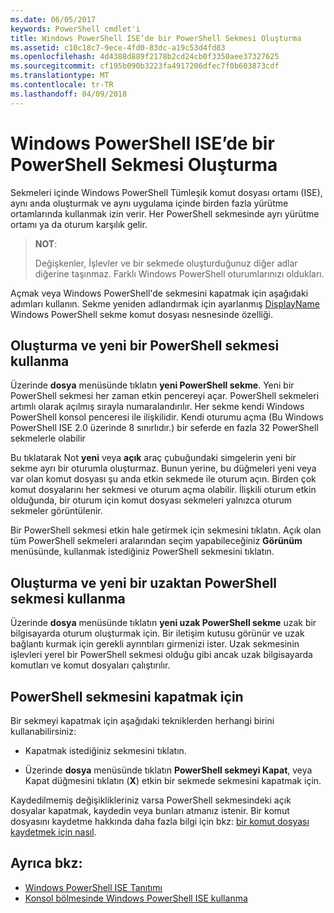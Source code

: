 ```yaml
---
ms.date: 06/05/2017
keywords: PowerShell cmdlet'i
title: Windows PowerShell ISE’de bir PowerShell Sekmesi Oluşturma
ms.assetid: c10c18c7-9ece-4fd0-83dc-a19c53d4fd83
ms.openlocfilehash: 4d4388d889f2178b2cd24cb0f3350aee37327625
ms.sourcegitcommit: cf195b090b3223fa4917206dfec7f0b603873cdf
ms.translationtype: MT
ms.contentlocale: tr-TR
ms.lasthandoff: 04/09/2018
---
```

# <a name="how-to-create-a-powershell-tab-in-windows-powershell-ise"></a>Windows PowerShell ISE’de bir PowerShell Sekmesi Oluşturma

Sekmeleri içinde Windows PowerShell Tümleşik komut dosyası ortamı (ISE), aynı anda oluşturmak ve aynı uygulama içinde birden fazla yürütme ortamlarında kullanmak izin verir.
Her PowerShell sekmesinde ayrı yürütme ortamı ya da oturum karşılık gelir.

> **NOT**:
>
> Değişkenler, İşlevler ve bir sekmede oluşturduğunuz diğer adlar diğerine taşınmaz. Farklı Windows PowerShell oturumlarınızı oldukları.

Açmak veya Windows PowerShell'de sekmesini kapatmak için aşağıdaki adımları kullanın.
Sekme yeniden adlandırmak için ayarlanmış [DisplayName](The-PowerShellTab-Object.md#displayname) Windows PowerShell sekme komut dosyası nesnesinde özelliği.

## <a name="to-create-and-use-a-new-powershell-tab"></a>Oluşturma ve yeni bir PowerShell sekmesi kullanma

Üzerinde **dosya** menüsünde tıklatın **yeni PowerShell sekme**. Yeni bir PowerShell sekmesi her zaman etkin pencereyi açar.
PowerShell sekmeleri artımlı olarak açılmış sırayla numaralandırılır.
Her sekme kendi Windows PowerShell konsol penceresi ile ilişkilidir.
Kendi oturumu açma (Bu Windows PowerShell ISE 2.0 üzerinde 8 sınırlıdır.) bir seferde en fazla 32 PowerShell sekmelerle olabilir

Bu tıklatarak Not **yeni** veya **açık** araç çubuğundaki simgelerin yeni bir sekme ayrı bir oturumla oluşturmaz.
Bunun yerine, bu düğmeleri yeni veya var olan komut dosyası şu anda etkin sekmede ile oturum açın.
Birden çok komut dosyalarını her sekmesi ve oturum açma olabilir.
İlişkili oturum etkin olduğunda, bir oturum için komut dosyası sekmeleri yalnızca oturum sekmeler görüntülenir.

Bir PowerShell sekmesi etkin hale getirmek için sekmesini tıklatın. Açık olan tüm PowerShell sekmeleri aralarından seçim yapabileceğiniz **Görünüm** menüsünde, kullanmak istediğiniz PowerShell sekmesini tıklatın.

## <a name="to-create-and-use-a-new-remote-powershell-tab"></a>Oluşturma ve yeni bir uzaktan PowerShell sekmesi kullanma

Üzerinde **dosya** menüsünde tıklatın **yeni uzak PowerShell sekme** uzak bir bilgisayarda oturum oluşturmak için.
Bir iletişim kutusu görünür ve uzak bağlantı kurmak için gerekli ayrıntıları girmenizi ister.
Uzak sekmesinin işlevleri yerel bir PowerShell sekmesi olduğu gibi ancak uzak bilgisayarda komutları ve komut dosyaları çalıştırılır.

## <a name="to-close-a-powershell-tab"></a>PowerShell sekmesini kapatmak için

Bir sekmeyi kapatmak için aşağıdaki tekniklerden herhangi birini kullanabilirsiniz:

- Kapatmak istediğiniz sekmesini tıklatın.

- Üzerinde **dosya** menüsünde tıklatın **PowerShell sekmeyi Kapat**, veya Kapat düğmesini tıklatın (**X**) etkin bir sekmede sekmesini kapatmak için.

Kaydedilmemiş değişiklikleriniz varsa PowerShell sekmesindeki açık dosyalar kapatmak, kaydedin veya bunları atmanız istenir.
Bir komut dosyasını kaydetme hakkında daha fazla bilgi için bkz: [bir komut dosyası kaydetmek için nasıl](How-to-Write-and-Run-Scripts-in-the-Windows-PowerShell-ISE.md#how-to-save-a-script).

## <a name="see-also"></a>Ayrıca bkz:

- [Windows PowerShell ISE Tanıtımı](Introducing-the-Windows-PowerShell-ISE.md)
- [Konsol bölmesinde Windows PowerShell ISE kullanma](How-to-Use-the-Console-Pane-in-the-Windows-PowerShell-ISE.md)